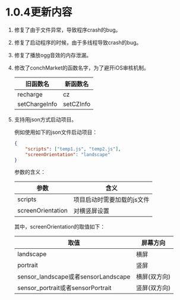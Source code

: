 # 1.0.4更新内容

1. 修复了由于文件异常，导致程序crash的bug。
2. 修复了启动程序的时候，由于多线程导致crash的bug。
3. 修复了播放ogg音效的内存泄漏。
4. 修改了conchMarket的函数名字，为了避开iOS审核机制。

	| 旧函数名 | 新函数名 |
    |--|--|    
    | recharge | cz |
	| setChargeInfo| setCZInfo |

5. 支持用json方式启动项目。

    例如使用如下的json文件启动项目：


    ```json
    {
        "scripts": ["temp1.js", "temp2.js"],
        "screenOrientation": "landscape"
    }
    ```

    参数的含义：

    |参数|含义|
    |--|--|
    |scripts|项目启动时需要加载的js文件|
    |screenOrientation|对横竖屏设置|

    其中，screenOrientation的取值如下：

    |取值|屏幕方向|
    |--|--|
    |landscape|横屏|
    |portrait|竖屏|
    |sensor_landscape或者sensorLandscape|横屏(双方向)|
    |sensor_portrait或者sensorPortrait|竖屏(双方向)|
